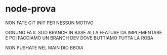 # node-prova

NON FATE GIT INIT PER NESSUN MOTIVO

OGNUNO FA IL SUO BRANCH IN BASE ALLA FEATURE DA IMPLEMENTARE E POI FACCIAMO UN BRANCH DEV DOVE BUTTIAMO TUTTA LA ROBA

NON PUSHATE NEL MAIN DIO BBOIA
